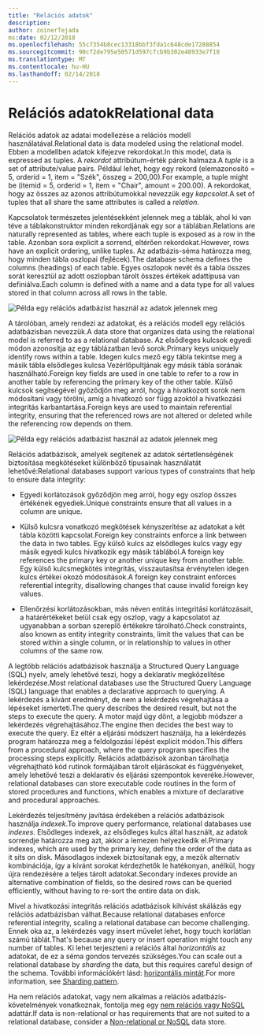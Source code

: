 ```yaml
---
title: "Relációs adatok"
description: 
author: zoinerTejada
ms:date: 02/12/2018
ms.openlocfilehash: 55c7354b8cec13318bbf3fda1c648cde17288854
ms.sourcegitcommit: 90cf2de795e50571d597cfcb9b302e48933e7f18
ms.translationtype: MT
ms.contentlocale: hu-HU
ms.lasthandoff: 02/14/2018
---
```

# <a name="relational-data"></a><span data-ttu-id="5d32e-102">Relációs adatok</span><span class="sxs-lookup"><span data-stu-id="5d32e-102">Relational data</span></span>

<span data-ttu-id="5d32e-103">Relációs adatok az adatai modellezése a relációs modell használatával.</span><span class="sxs-lookup"><span data-stu-id="5d32e-103">Relational data is data modeled using the relational model.</span></span> <span data-ttu-id="5d32e-104">Ebben a modellben adatok kifejezve rekordokat.</span><span class="sxs-lookup"><span data-stu-id="5d32e-104">In this model, data is expressed as tuples.</span></span> <span data-ttu-id="5d32e-105">A *rekordot* attribútum-érték párok halmaza.</span><span class="sxs-lookup"><span data-stu-id="5d32e-105">A *tuple* is a set of attribute/value pairs.</span></span> <span data-ttu-id="5d32e-106">Például lehet, hogy egy rekord (elemazonosító = 5, orderid = 1, item = "Szék", összeg = 200,00).</span><span class="sxs-lookup"><span data-stu-id="5d32e-106">For example, a tuple might be (itemid = 5, orderid = 1, item = "Chair", amount = 200.00).</span></span> <span data-ttu-id="5d32e-107">A rekordokat, hogy az összes az azonos attribútumokkal nevezzük egy *kapcsolat*.</span><span class="sxs-lookup"><span data-stu-id="5d32e-107">A set of tuples that all share the same attributes is called a *relation*.</span></span> 

<span data-ttu-id="5d32e-108">Kapcsolatok természetes jelentésekként jelennek meg a táblák, ahol ki van téve a táblakonstruktor minden rekordjának egy sor a táblában.</span><span class="sxs-lookup"><span data-stu-id="5d32e-108">Relations are naturally represented as tables, where each tuple is exposed as a row in the table.</span></span> <span data-ttu-id="5d32e-109">Azonban sora explicit a sorrend, eltérően rekordokat.</span><span class="sxs-lookup"><span data-stu-id="5d32e-109">However, rows have an explicit ordering, unlike tuples.</span></span> <span data-ttu-id="5d32e-110">Az adatbázis-séma határozza meg, hogy minden tábla oszlopai (fejlécek).</span><span class="sxs-lookup"><span data-stu-id="5d32e-110">The database schema defines the columns (headings) of each table.</span></span> <span data-ttu-id="5d32e-111">Egyes oszlopok nevét és a tábla összes sorát keresztül az adott oszlopban tárolt összes értékek adattípusa van definiálva.</span><span class="sxs-lookup"><span data-stu-id="5d32e-111">Each column is defined with a name and a data type for all values stored in that column across all rows in the table.</span></span>

![Példa egy relációs adatbázist használ az adatok jelennek meg](./images/example-relational.png)

<span data-ttu-id="5d32e-113">A tárolóban, amely rendezi az adatokat, és a relációs modell egy relációs adatbázisban nevezzük.</span><span class="sxs-lookup"><span data-stu-id="5d32e-113">A data store that organizes data using the relational model is referred to as a relational database.</span></span> <span data-ttu-id="5d32e-114">Az elsődleges kulcsok egyedi módon azonosítja az egy táblázatban levő sorok.</span><span class="sxs-lookup"><span data-stu-id="5d32e-114">Primary keys uniquely identify rows within a table.</span></span> <span data-ttu-id="5d32e-115">Idegen kulcs mező egy tábla tekintse meg a másik tábla elsődleges kulcsa Vezérlőpultjának egy másik tábla sorának használható.</span><span class="sxs-lookup"><span data-stu-id="5d32e-115">Foreign key fields are used in one table to refer to a row in another table by referencing the primary key of the other table.</span></span> <span data-ttu-id="5d32e-116">Külső kulcsok segítségével győződjön meg arról, hogy a hivatkozott sorok nem módosítani vagy törölni, amíg a hivatkozó sor függ azoktól a hivatkozási integritás karbantartása.</span><span class="sxs-lookup"><span data-stu-id="5d32e-116">Foreign keys are used to maintain referential integrity, ensuring that the referenced rows are not altered or deleted while the referencing row depends on them.</span></span> 

![Példa egy relációs adatbázist használ az adatok jelennek meg](./images/example-relational2.png)

<span data-ttu-id="5d32e-118">Relációs adatbázisok, amelyek segítenek az adatok sértetlenségének biztosítása megkötéseket különböző típusainak használatát lehetővé:</span><span class="sxs-lookup"><span data-stu-id="5d32e-118">Relational databases support various types of constraints that help to ensure data integrity:</span></span>

- <span data-ttu-id="5d32e-119">Egyedi korlátozások győződjön meg arról, hogy egy oszlop összes értékének egyediek.</span><span class="sxs-lookup"><span data-stu-id="5d32e-119">Unique constraints ensure that all values in a column are unique.</span></span> 

- <span data-ttu-id="5d32e-120">Külső kulcsra vonatkozó megkötések kényszerítése az adatokat a két tábla közötti kapcsolat.</span><span class="sxs-lookup"><span data-stu-id="5d32e-120">Foreign key constraints enforce a link between the data in two tables.</span></span> <span data-ttu-id="5d32e-121">Egy külső kulcs az elsődleges kulcs vagy egy másik egyedi kulcs hivatkozik egy másik táblából.</span><span class="sxs-lookup"><span data-stu-id="5d32e-121">A foreign key references the primary key or another unique key from another table.</span></span> <span data-ttu-id="5d32e-122">Egy külső kulcsmegkötés integritás, visszautasítsa érvénytelen idegen kulcs értékei okozó módosítások.</span><span class="sxs-lookup"><span data-stu-id="5d32e-122">A foreign key constraint enforces referential integrity, disallowing changes that cause invalid foreign key values.</span></span>

- <span data-ttu-id="5d32e-123">Ellenőrzési korlátozásokban, más néven entitás integritási korlátozásait, a határértékeket belül csak egy oszlop, vagy a kapcsolatot az ugyanabban a sorban szereplő értékekre tárolható.</span><span class="sxs-lookup"><span data-stu-id="5d32e-123">Check constraints, also known as entity integrity constraints, limit the values that can be stored within a single column, or in relationship to values in other columns of the same row.</span></span> 

<span data-ttu-id="5d32e-124">A legtöbb relációs adatbázisok használja a Structured Query Language (SQL) nyelv, amely lehetővé teszi, hogy a deklaratív megközelítése lekérdezése.</span><span class="sxs-lookup"><span data-stu-id="5d32e-124">Most relational databases use the Structured Query Language (SQL) language that enables a declarative approach to querying.</span></span> <span data-ttu-id="5d32e-125">A lekérdezés a kívánt eredményt, de nem a lekérdezés végrehajtása a lépéseket ismerteti.</span><span class="sxs-lookup"><span data-stu-id="5d32e-125">The query describes the desired result, but not the steps to execute the query.</span></span> <span data-ttu-id="5d32e-126">A motor majd úgy dönt, a legjobb módszer a lekérdezés végrehajtásához.</span><span class="sxs-lookup"><span data-stu-id="5d32e-126">The engine then decides the best way to execute the query.</span></span> <span data-ttu-id="5d32e-127">Ez eltér a eljárási módszert használja, ha a lekérdezés program határozza meg a feldolgozási lépést explicit módon.</span><span class="sxs-lookup"><span data-stu-id="5d32e-127">This differs from a procedural approach, where the query program specifies the processing steps explicitly.</span></span> <span data-ttu-id="5d32e-128">Relációs adatbázisok azonban tárolhatja végrehajtható kód rutinok formájában tárolt eljárásokat és függvényeket, amely lehetővé teszi a deklaratív és eljárási szempontok keveréke.</span><span class="sxs-lookup"><span data-stu-id="5d32e-128">However, relational databases can store executable code routines in the form of stored procedures and functions, which enables a mixture of declarative and procedural approaches.</span></span>

<span data-ttu-id="5d32e-129">Lekérdezés teljesítmény javítása érdekében a relációs adatbázisok használja *indexek*.</span><span class="sxs-lookup"><span data-stu-id="5d32e-129">To improve query performance, relational databases use *indexes*.</span></span> <span data-ttu-id="5d32e-130">Elsődleges indexek, az elsődleges kulcs által használt, az adatok sorrendje határozza meg azt, akkor a lemezen helyezkedik el.</span><span class="sxs-lookup"><span data-stu-id="5d32e-130">Primary indexes, which are used by the primary key, define the order of the data as it sits on disk.</span></span> <span data-ttu-id="5d32e-131">Másodlagos indexek biztosítanak egy, a mezők alternatív kombinációja, így a kívánt sorokat kérdezhetők le hatékonyan, anélkül, hogy újra rendezésére a teljes tárolt adatokat.</span><span class="sxs-lookup"><span data-stu-id="5d32e-131">Secondary indexes provide an alternative combination of fields, so the desired rows can be queried efficiently, without having to re-sort the entire data on disk.</span></span>

<span data-ttu-id="5d32e-132">Mivel a hivatkozási integritás relációs adatbázisok kihívást skálázás egy relációs adatbázisban válhat.</span><span class="sxs-lookup"><span data-stu-id="5d32e-132">Because relational databases enforce referential integrity, scaling a relational database can become challenging.</span></span> <span data-ttu-id="5d32e-133">Ennek oka az, a lekérdezés vagy insert művelet lehet, hogy touch korlátlan számú táblát.</span><span class="sxs-lookup"><span data-stu-id="5d32e-133">That's because any query or insert operation might touch any number of tables.</span></span> <span data-ttu-id="5d32e-134">Ki lehet terjeszteni a relációs által *horizontális* az adatokat, de ez a séma gondos tervezés szükséges.</span><span class="sxs-lookup"><span data-stu-id="5d32e-134">You can scale out a relational database by *sharding* the data, but this requires careful design of the schema.</span></span> <span data-ttu-id="5d32e-135">További információkért lásd: [horizontális mintát](../../patterns/sharding.md).</span><span class="sxs-lookup"><span data-stu-id="5d32e-135">For more information, see [Sharding pattern](../../patterns/sharding.md).</span></span>

<span data-ttu-id="5d32e-136">Ha nem relációs adatokat, vagy nem alkalmas a relációs adatbázis-követelmények vonatkoznak, fontolja meg egy [nem relációs vagy NoSQL](./non-relational-data.md) adattár.</span><span class="sxs-lookup"><span data-stu-id="5d32e-136">If data is non-relational or has requirements that are not suited to a relational database, consider a [Non-relational or NoSQL](./non-relational-data.md) data store.</span></span>
